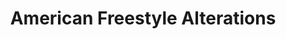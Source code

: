 ---
title: "American Freestyle Alterations"
url: /seattle/american-freestyle-alterations/
shop: Schneiderei
---